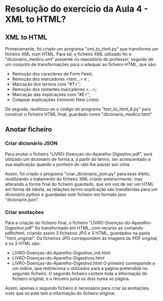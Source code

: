 # Resolução do exercício da Aula 4 - XML to HTML?

## XML to HTML
Primeiramente, foi criado um programa "xml_to_html.py" que transforma um ficheiro XML num HTML.
Para tal, o ficheiro XML utilizado foi o "dicionario_medico.xml" presente no repositório do professor, seguido de um conjunto de transformações para o adequar ao ficheiro HTML, que são:
- Remoção dos caracteres de Form Feed;
- Remoção dos marcadores <text...> e </text>;
- Marcação dos termos com "#T=";
- Remoção dos restantes marcadores <...>;
- Marcação das explicações com "#E=";
- Colapsar explicações (remover New Lines).

De seguida, reutilizou-se o código do programa "text_to_html_4.py" para construir o ficheiro HTML final, guardado como "dicionario_medico.html"

## Anotar ficheiro

### Criar dicionário JSON
Para anotar o ficheiro "LIVRO-Doenças-do-Aparelho-Digestivo.pdf", será utilizado um dicionário de forma a, a partir do termo, ser acrescentado a sua explicação quando o ponteiro do rato lhe passar por cima.

Assim, foi criado o programa "criar_dicionario_json.py" para esse efeito, reutilizando o tratamento do ficheiro XML criado anteriormente, mas alterando a forma final do ficheiro guardado, que em vez de ser um HTML em forma de tabela, as relações termo-explicação são transferidas para um dicionário python e guardadas num ficheiro em formato json "dicionario.json".

### Criar anotações
Para a criação do ficheiro final, o ficheiro "LIVRO-Doenças-do-Aparelho-Digestivo.pdf" foi transformado em HTML, com recurso ao comando pdftohtml, criando assim 3 ficheiros JPG e 3 HTML, guardados na pasta "html_original". Os ficheiros JPG correspondem às imagens do PDF original, e os 3 HTML são:
- LIVRO-Doenças-do-Aparelho-Digestivo_ind.html
- LIVRO-Doenças-do-Aparelho-Digestivos.html
- LIVRO-Doenças-do-Aparelho-Digestivo.html
O primeiro corresponde a um índice, que redireciona o utilizados para a pagina pretendida no segundo ficheiro. O segundo ficheiro contem toda a informação do ficheiro original, e o terceiro junta os dois numa só página.

Assim, apenas o segundo ficheiro é necessário para criar as anotações, visto que só este tem a informação do ficheiro original.